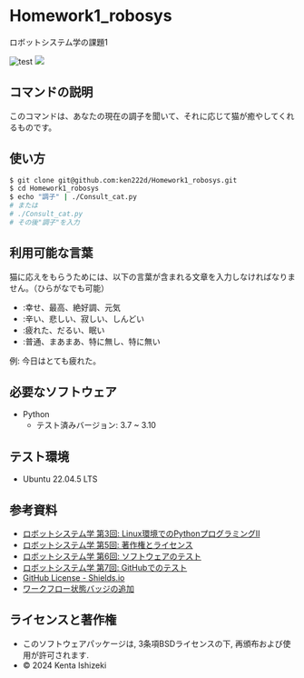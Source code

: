 # Homework1_robosys
ロボットシステム学の課題1


![test](https://github.com/ken222d/Homework1_robosys/actions/workflows/test.yml/badge.svg)
![](https://img.shields.io/github/license/ken222d/Homework1_robosys)


## コマンドの説明


このコマンドは、あなたの現在の調子を聞いて、それに応じて猫が癒やしてくれるものです。


## 使い方


```bash
$ git clone git@github.com:ken222d/Homework1_robosys.git
$ cd Homework1_robosys
$ echo "調子" | ./Consult_cat.py
# または
# ./Consult_cat.py
# その後"調子"を入力
```


## 利用可能な言葉


猫に応えをもらうためには、以下の言葉が含まれる文章を入力しなければなりません。（ひらがなでも可能）


* :幸せ、最高、絶好調、元気
* :辛い、悲しい、寂しい、しんどい
* :疲れた、だるい、眠い
* :普通、まあまあ、特に無し、特に無い


例: 今日はとても疲れた。


## 必要なソフトウェア
- Python
  - テスト済みバージョン: 3.7 ~ 3.10  


## テスト環境
- Ubuntu 22.04.5 LTS


## 参考資料
* [ロボットシステム学 第3回: Linux環境でのPythonプログラミングⅡ](https://ryuichiueda.github.io/slides_marp/robosys2024/lesson3.html)
* [ロボットシステム学 第5回: 著作権とライセンス](https://ryuichiueda.github.io/slides_marp/robosys2024/lesson5.html)
* [ロボットシステム学 第6回: ソフトウェアのテスト](https://github.com/shellgei/rusty_bash/blob/main/README.md)
* [ロボットシステム学 第7回: GitHubでのテスト](https://ryuichiueda.github.io/slides_marp/robosys2024/lesson7.html)
* [GitHub License - Shields.io](https://shields.io/badges/git-hub-license)
* [ワークフロー状態バッジの追加](https://docs.github.com/ja/actions/monitoring-and-troubleshooting-workflows/monitoring-workflows/adding-a-workflow-status-badge)


## ライセンスと著作権


- このソフトウェアパッケージは, 3条項BSDライセンスの下, 再頒布および使用が許可されます. 
- © 2024 Kenta Ishizeki
